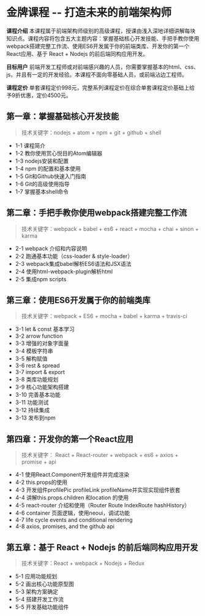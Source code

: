 # 金牌课程 -- 打造未来的前端架构师

**课程介绍**
本课程属于前端架构师级别的高级课程，授课由浅入深地详细讲解每块知识点。课程内容将包含五大主题内容：掌握基础核心开发技能、手把手教你使用webpack搭建完整工作流、使用ES6开发属于你的前端类库、开发你的第一个React应用、基于 React + Nodejs 的前后端同构应用开发。

**目标用户**
前端开发工程师或对前端感兴趣的人员，你需要掌握基本的html、css、js，并且有一定的开发经验。本课程不面向零基础人员，或前端沾边工程师。

**课程定价**
单套课程定价998元，完整系列课程定价在综合单套课程定价基础上给予9折优惠，定价4500元。

## 第一章：掌握基础核心开发技能

> 技术关键字：nodejs + atom + npm + git + github + shell

- 1-1 课程简介
- 1-2 教你使用赏心悦目的Atom编辑器
- 1-3 nodejs安装和配置
- 1-4 npm 的配置和基本使用
- 1-5 Git和Github快速入门指南
- 1-6 Git的高级使用指导
- 1-7 掌握基本shell命令

## 第二章：手把手教你使用webpack搭建完整工作流

> 技术关键字：webpack + babel + es6 + react + mocha + chai + sinon + karma

- 2-1 webpack 介绍和内容说明
- 2-2 跑通基本功能（css-loader & style-loader）
- 2-3 webpack集成babel解析ES6语法和JSX语法
- 2-4 使用html-webpack-plugin解析html
- 2-5 集成npm scripts

## 第三章：使用ES6开发属于你的前端类库

> 技术关键字：webpack + ES6 + mocha + babel + karma + travis-ci

- 3-1 let & const 基本学习
- 3-2 arrow function
- 3-3 增强的对象字面量
- 3-4 模板字符串
- 3-5 解构赋值
- 3-6 rest & spread
- 3-7 import & export
- 3-8 类库功能规划
- 3-9 核心功能架构搭建
- 3-10 完善基本功能
- 3-11 功能测试
- 3-12 持续集成
- 3-13 发布到npm

## 第四章：开发你的第一个React应用

> 技术关键字： React + React-router + webpack + es6 + axios + promise + api

- 4-1 使用React.Component开发组件并完成渲染
- 4-2 this.props的使用
- 4-3 开发组件profilePic profileLink profileName并实现实现组件嵌套
- 4-4 讲解this.props.children 和location 的使用
- 4-5 react-router 介绍和使用（Router Route IndexRoute hashHistory）
- 4-6 container 页面逻辑，使用neoui，调试功能
- 4-7 life cycle events and conditional rendering
- 4-8 axios, promises, and the github api

## 第五章：基于 React + Nodejs 的前后端同构应用开发

> 技术关键字：React + webpack + Nodejs + Redux

- 5-1 应用功能规划
- 5-2 画出核心功能原型图
- 5-3 架构方案确定
- 5-4 搭建开发工作流
- 5-5 开发基础功能组件
